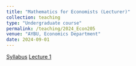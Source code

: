 ```yaml
---
title: "Mathematics for Economists (Lecturer)"
collection: teaching
type: "Undergraduate course"
permalink: /teaching/2024_Econ205
venue: "AYBU, Economics Department"
date: 2024-09-01
---
```

[Syllabus](/files/ECON205/ECON205_syllabus.pdf)  [Lecture 1](/files/ECON205/Math_for_Econ_L1.pdf)
